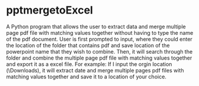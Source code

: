 # pptmergetoExcel

<p> A Python program that allows the user to extract data and merge multiple page pdf file with matching values together without having to type the name of the pdf document. 
  User is first prompted to input, where they could enter the location of the folder that contains pdf and save location of the powerpoint name that they wish to combine. 
  Then, it will search through the folder and combine the multiple page pdf file with matching values together and export it as a excel file.
  For example: If I input the orgin location (\Downloads), it will extract date and merge multiple pages pdf files with matching values together and save it to a location of your choice.
</p>

